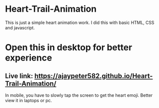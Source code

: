 # Heart-Trail-Animation
This is just a simple heart animation work. I did this with basic HTML, CSS and javascript.
# Open this in desktop for better experience
## Live link: https://ajaypeter582.github.io/Heart-Trail-Animation/
In mobile, you have to slowly tap the screen to get the heart emoji.  Better view it in laptops or pc.
